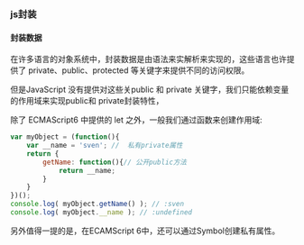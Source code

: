 ### js封装

#### 封装数据
在许多语言的对象系统中，封装数据是由语法来实解析来实现的，这些语言也许提供了 private、public、protected 等关键字来提供不同的访问权限。

但是JavaScript 没有提供对这些关public 和 private 关键字，我们只能依赖变量的作用域来实现public和 private封装特性，

除了 ECMAScript6 中提供的 let 之外，一般我们通过函数来创建作用域:

```javascript
var myObject = (function(){
    var __name = 'sven'; //  私有private属性  
    return {
        getName: function(){// 公开public方法
            return __name;
        }
    }
})();
console.log( myObject.getName() ); // :sven
console.log( myObject.__name ); // :undefined
```
另外值得一提的是，在ECAMScript 6中，还可以通过Symbol创建私有属性。
